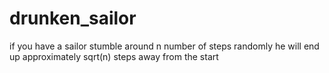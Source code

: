 # drunken_sailor
if you have a sailor stumble around n number of steps randomly he will end up approximately sqrt(n) steps away from the start
